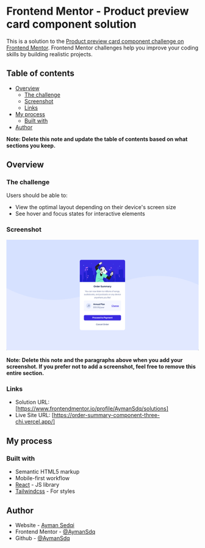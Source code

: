 # Frontend Mentor - Product preview card component solution

This is a solution to the [Product preview card component challenge on Frontend Mentor](https://www.frontendmentor.io/challenges/order-summary-component-QlPmajDUj). Frontend Mentor challenges help you improve your coding skills by building realistic projects.

## Table of contents

- [Overview](#overview)
  - [The challenge](#the-challenge)
  - [Screenshot](#screenshot)
  - [Links](#links)
- [My process](#my-process)
  - [Built with](#built-with)
- [Author](#author)

**Note: Delete this note and update the table of contents based on what sections you keep.**

## Overview

### The challenge

Users should be able to:

- View the optimal layout depending on their device's screen size
- See hover and focus states for interactive elements

### Screenshot

![](/screenshot.jpg)


**Note: Delete this note and the paragraphs above when you add your screenshot. If you prefer not to add a screenshot, feel free to remove this entire section.**

### Links

- Solution URL: [https://www.frontendmentor.io/profile/AymanSdq/solutions]
- Live Site URL: [https://order-summary-component-three-chi.vercel.app/]

## My process

### Built with

- Semantic HTML5 markup
- Mobile-first workflow
- [React](https://reactjs.org/) - JS library
- [Tailwindcss](https://tailwindcss.com/) - For styles


## Author

- Website - [Ayman Sedqi](https://www.your-site.com)
- Frontend Mentor - [@AymanSdq](https://www.frontendmentor.io/profile/AymanSdq)
- Github - [@AymanSdq](https://github.com/AymanSdq)